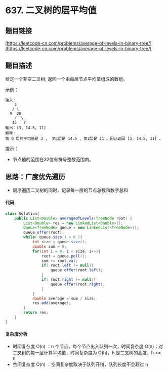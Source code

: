 # 637. 二叉树的层平均值
## 题目链接
[https://leetcode-cn.com/problems/average-of-levels-in-binary-tree/](https://leetcode-cn.com/problems/average-of-levels-in-binary-tree/)

## 题目描述
给定一个非空二叉树, 返回一个由每层节点平均值组成的数组。

示例：
```
输入：
    3
   / \
  9  20
    /  \
   15   7
输出：[3, 14.5, 11]
解释：
第 0 层的平均值是 3 ,  第1层是 14.5 , 第2层是 11 。因此返回 [3, 14.5, 11] 。
```
提示：
 - 节点值的范围在32位有符号整数范围内。

## 思路：广度优先遍历
 - 层序遍历二叉树的同时，记录每一层的节点总数和数字总和

#### 代码
```java
class Solution{
    public List<Double> averageOfLevels(TreeNode root) {
        List<Double> res = new LinkedList<Double>();
        Queue<TreeNode> queue = new LinkedList<TreeNode>();
        queue.offer(root);
        while( queue.size() > 0 ){
            int size = queue.size();
            double sum = 0;
            for(int i = 0; i < size; i++){
                root = queue.poll();
                sum += root.val;
                if( root.left != null){
                    queue.offer(root.left);
                }
                if( root.right != null){
                    queue.offer(root.right);
                }
            }
            double average = sum / size;
            res.add(average);
        }
        return res;
    }
}
```

#### 复杂度分析
 - 时间复杂度 O(n) ：n 个节点，每个节点出入队列一次，时间复杂度 O(n)；对二叉树的每一层计算平均值，时间复杂度为 O(h)，h 是二叉树的高度，h <= n
 - 空间复杂度 O(n) ：空间复杂度取决于队列开销，队列长度不会超过 n